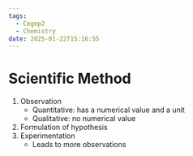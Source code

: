```yaml
---
tags:
  - Cegep2
  - Chemistry
date: 2025-01-22T15:16:55
---
```


# Scientific Method

1. Observation
	- Quantitative: has a numerical value and a unit
	- Qualitative: no numerical value
2. Formulation of hypothesis
3. Experimentation
	- Leads to more observations